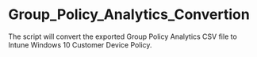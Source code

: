 # Group_Policy_Analytics_Convertion
The script will convert the exported Group Policy Analytics CSV file to Intune Windows 10 Customer Device Policy.
